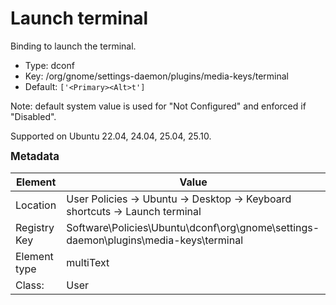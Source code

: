 # Launch terminal

Binding to launch the terminal.

- Type: dconf
- Key: /org/gnome/settings-daemon/plugins/media-keys/terminal
- Default: `['<Primary><Alt>t']`

Note: default system value is used for "Not Configured" and enforced if "Disabled".

Supported on Ubuntu 22.04, 24.04, 25.04, 25.10.



<span style="font-size: larger;">**Metadata**</span>

| Element      | Value            |
| ---          | ---              |
| Location     | User Policies -> Ubuntu -> Desktop -> Keyboard shortcuts -> Launch terminal    |
| Registry Key | Software\Policies\Ubuntu\dconf\org\gnome\settings-daemon\plugins\media-keys\terminal         |
| Element type | multiText |
| Class:       | User       |
